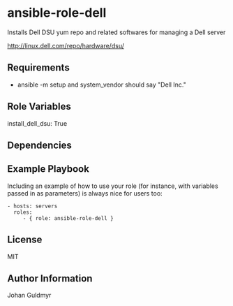 ansible-role-dell
=========

Installs Dell DSU yum repo and related softwares for managing a Dell server 

http://linux.dell.com/repo/hardware/dsu/

Requirements
------------

 - ansible -m setup and system_vendor should say "Dell Inc."

Role Variables
--------------

install_dell_dsu: True

Dependencies
------------


Example Playbook
----------------

Including an example of how to use your role (for instance, with variables passed in as parameters) is always nice for users too:

    - hosts: servers
      roles:
         - { role: ansible-role-dell }

License
-------

MIT

Author Information
------------------

Johan Guldmyr
